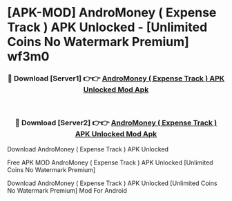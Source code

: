 # [APK-MOD] AndroMoney ( Expense Track ) APK Unlocked - [Unlimited Coins No Watermark Premium] wf3m0



<div align="center">
<h3>🔴 Download [Server1] 👉👉 <a href="https://momento.my/?title=AndroMoney_(_Expense_Track_)_APK_Unlocked">AndroMoney ( Expense Track ) APK Unlocked Mod Apk</a></h3><br>

<h3>🔴 Download [Server2] 👉👉 <a href="https://momento.my/?title=AndroMoney_(_Expense_Track_)_APK_Unlocked">AndroMoney ( Expense Track ) APK Unlocked Mod Apk</a></h3>
</div>



Download AndroMoney ( Expense Track ) APK Unlocked 

Free APK MOD AndroMoney ( Expense Track ) APK Unlocked [Unlimited Coins No Watermark Premium]

Download AndroMoney ( Expense Track ) APK Unlocked [Unlimited Coins No Watermark Premium] Mod For Android
